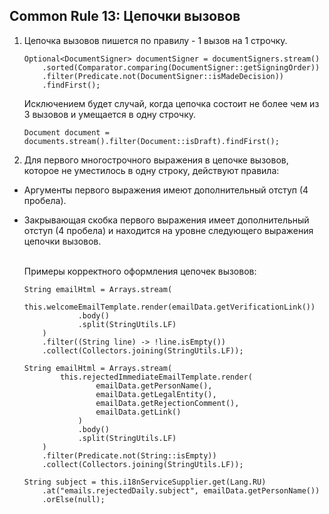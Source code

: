## Common Rule 13: Цепочки вызовов



1. Цепочка вызовов пишется по правилу - 1 вызов на 1 строчку.
    ```
    Optional<DocumentSigner> documentSigner = documentSigners.stream()
        .sorted(Comparator.comparing(DocumentSigner::getSigningOrder))
        .filter(Predicate.not(DocumentSigner::isMadeDecision))
        .findFirst();
    ```
   Исключением будет случай, когда цепочка состоит не более чем из 3 вызовов и умещается в одну строчку.
    ```
    Document document = documents.stream().filter(Document::isDraft).findFirst();
    ```

2. Для первого многострочного выражения в цепочке вызовов, которое не уместилось в одну строку, действуют правила:
- Аргументы первого выражения имеют дополнительный отступ (4 пробела).
- Закрывающая скобка первого выражения имеет дополнительный отступ (4 пробела) и находится на уровне следующего
выражения цепочки вызовов.

    </br>Примеры корректного оформления цепочек вызовов:
    ```
    String emailHtml = Arrays.stream(
            this.welcomeEmailTemplate.render(emailData.getVerificationLink())
                .body()
                .split(StringUtils.LF)
        )
        .filter((String line) -> !line.isEmpty())
        .collect(Collectors.joining(StringUtils.LF));
    ```
    ```
    String emailHtml = Arrays.stream(
            this.rejectedImmediateEmailTemplate.render(
                    emailData.getPersonName(),
                    emailData.getLegalEntity(),
                    emailData.getRejectionComment(),
                    emailData.getLink()
                )
                .body()
                .split(StringUtils.LF)
        )
        .filter(Predicate.not(String::isEmpty))
        .collect(Collectors.joining(StringUtils.LF));
    ```
    ```
    String subject = this.i18nServiceSupplier.get(Lang.RU)
        .at("emails.rejectedDaily.subject", emailData.getPersonName())
        .orElse(null);
    ```
